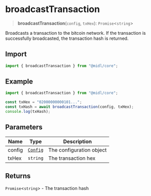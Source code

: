 # broadcastTransaction

> **broadcastTransaction**(`config`, `txHex`): `Promise`\<`string`\>

Broadcasts a transaction to the bitcoin network. If the transaction is successfully broadcasted, the transaction hash is returned.

## Import

```ts
import { broadcastTransaction } from "@midl/core";
```

## Example

```ts
import { broadcastTransaction } from "@midl/core";

const txHex = "02000000000101...";
const txHash = await broadcastTransaction(config, txHex);
console.log(txHash);
```

## Parameters

| Name   | Type                                                            | Description              |
| ------ | --------------------------------------------------------------- | ------------------------ |
| config | [`Config`](../configuration.md#creating-a-configuration-object) | The configuration object |
| txHex  | `string`                                                        | The transaction hex      |

## Returns

`Promise`\<`string`\> - The transaction hash
